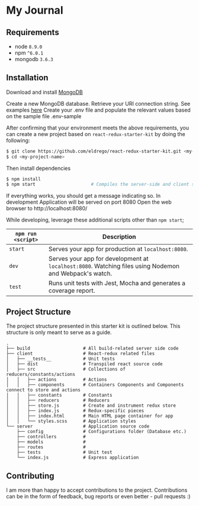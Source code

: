 # My Journal

## Requirements
* node `8.9.0`
* npm `^6.0.1`
* mongodb `3.6.3`

## Installation

Download and install [MongoDB](https://www.mongodb.com/download-center#community)

Create a new MongoDB database. Retrieve your URI connection string. See examples [here](https://docs.mongodb.com/manual/reference/connection-string/#examples)
Create your .env file and populate the relevant values based on the sample file .env-sample

After confirming that your environment meets the above requirements, you can create a new project based on `react-redux-starter-kit` by doing the following:

```bash
$ git clone https://github.com/eldrego/react-redux-starter-kit.git <my-project-name>
$ cd <my-project-name>
```

Then install dependencies

```bash
$ npm install
$ npm start                     # Compiles the server-side and client side before the application launches
```
If everything works, you should get a message indicating so. In development Application will be served on port 8080
Open the web browser to http://localhost:8080/

While developing, leverage these additional scripts other than `npm start`;

|`npm run <script>`|Description|
|------------------|-----------|
|`start`|Serves your app for production at `localhost:8080`.|
|`dev`|Serves your app for development at `localhost:8080`. Watching files using Nodemon and Webpack's watch.|
|`test`|Runs unit tests with Jest, Mocha and generates a coverage report.|

## Project Structure

The project structure presented in this starter kit is outlined below. This structure is only meant to serve as a guide.

```
.
├── build                    # All build-related server side code
├── client                   # React-redux related files
│   ├── __tests__            # Unit tests
│   ├── dist                 # Transpiled react source code
│   ├── src                  # Collections of reducers/constants/actions
│   │   ├── actions          # Actions
│   │   ├── components       # Containers Components and Components connect to store and actions
│   │   ├── constants        # Constants
│   │   ├── reducers         # Reducers
│   │   ├── store.js         # Create and instrument redux store
│   │   ├── index.js         # Redux-specific pieces
│   │   ├── index.html       # Main HTML page container for app
│   │   └── styles.scss      # Application styles
└── server                   # Application source code
    ├── config               # Configurations folder (Database etc.)
    ├── controllers          #
    ├── models               #
    ├── routes               #
    ├── tests                # Unit test
    └── index.js             # Express application

```

## Contributing

I am more than happy to accept contributions to the project. Contributions can be in the form of feedback, bug reports or even better - pull requests :)
